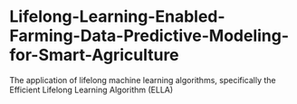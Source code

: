 # Lifelong-Learning-Enabled-Farming-Data-Predictive-Modeling-for-Smart-Agriculture
The application of lifelong machine learning algorithms, specifically the Efficient Lifelong Learning Algorithm (ELLA)
